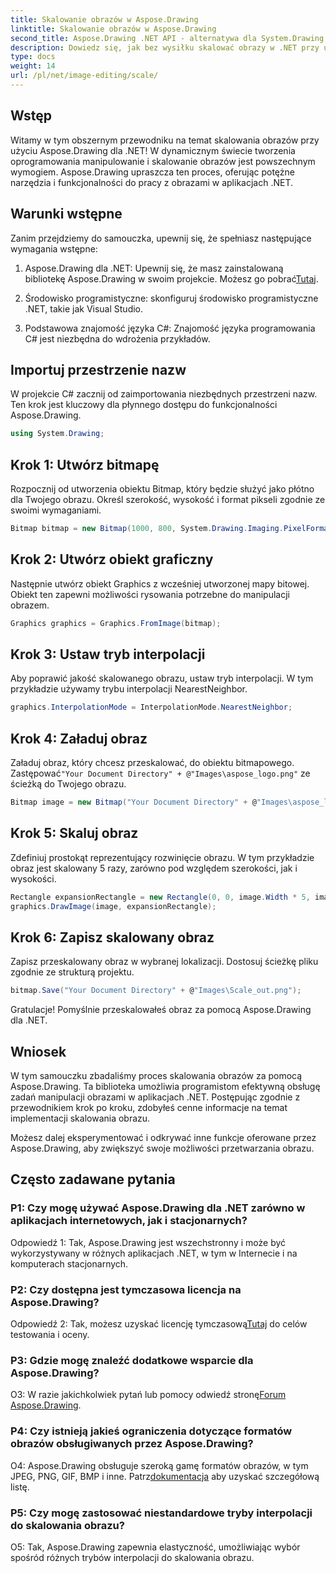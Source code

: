 ```yaml
---
title: Skalowanie obrazów w Aspose.Drawing
linktitle: Skalowanie obrazów w Aspose.Drawing
second_title: Aspose.Drawing .NET API - alternatywa dla System.Drawing.Common
description: Dowiedz się, jak bez wysiłku skalować obrazy w .NET przy użyciu Aspose.Drawing. Nasz przewodnik krok po kroku zapewnia bezproblemową integrację, zapewniając zaawansowane możliwości manipulacji obrazem.
type: docs
weight: 14
url: /pl/net/image-editing/scale/
---
```

## Wstęp

Witamy w tym obszernym przewodniku na temat skalowania obrazów przy użyciu Aspose.Drawing dla .NET! W dynamicznym świecie tworzenia oprogramowania manipulowanie i skalowanie obrazów jest powszechnym wymogiem. Aspose.Drawing upraszcza ten proces, oferując potężne narzędzia i funkcjonalności do pracy z obrazami w aplikacjach .NET.

## Warunki wstępne

Zanim przejdziemy do samouczka, upewnij się, że spełniasz następujące wymagania wstępne:

1.  Aspose.Drawing dla .NET: Upewnij się, że masz zainstalowaną bibliotekę Aspose.Drawing w swoim projekcie. Możesz go pobrać[Tutaj](https://releases.aspose.com/drawing/net/).

2. Środowisko programistyczne: skonfiguruj środowisko programistyczne .NET, takie jak Visual Studio.

3. Podstawowa znajomość języka C#: Znajomość języka programowania C# jest niezbędna do wdrożenia przykładów.

## Importuj przestrzenie nazw

W projekcie C# zacznij od zaimportowania niezbędnych przestrzeni nazw. Ten krok jest kluczowy dla płynnego dostępu do funkcjonalności Aspose.Drawing.

```csharp
using System.Drawing;
```

## Krok 1: Utwórz bitmapę

Rozpocznij od utworzenia obiektu Bitmap, który będzie służyć jako płótno dla Twojego obrazu. Określ szerokość, wysokość i format pikseli zgodnie ze swoimi wymaganiami.

```csharp
Bitmap bitmap = new Bitmap(1000, 800, System.Drawing.Imaging.PixelFormat.Format32bppPArgb);
```

## Krok 2: Utwórz obiekt graficzny

Następnie utwórz obiekt Graphics z wcześniej utworzonej mapy bitowej. Obiekt ten zapewni możliwości rysowania potrzebne do manipulacji obrazem.

```csharp
Graphics graphics = Graphics.FromImage(bitmap);
```

## Krok 3: Ustaw tryb interpolacji

Aby poprawić jakość skalowanego obrazu, ustaw tryb interpolacji. W tym przykładzie używamy trybu interpolacji NearestNeighbor.

```csharp
graphics.InterpolationMode = InterpolationMode.NearestNeighbor;
```

## Krok 4: Załaduj obraz

 Załaduj obraz, który chcesz przeskalować, do obiektu bitmapowego. Zastępować`"Your Document Directory" + @"Images\aspose_logo.png"` ze ścieżką do Twojego obrazu.

```csharp
Bitmap image = new Bitmap("Your Document Directory" + @"Images\aspose_logo.png");
```

## Krok 5: Skaluj obraz

Zdefiniuj prostokąt reprezentujący rozwinięcie obrazu. W tym przykładzie obraz jest skalowany 5 razy, zarówno pod względem szerokości, jak i wysokości.

```csharp
Rectangle expansionRectangle = new Rectangle(0, 0, image.Width * 5, image.Height * 5);
graphics.DrawImage(image, expansionRectangle);
```

## Krok 6: Zapisz skalowany obraz

Zapisz przeskalowany obraz w wybranej lokalizacji. Dostosuj ścieżkę pliku zgodnie ze strukturą projektu.

```csharp
bitmap.Save("Your Document Directory" + @"Images\Scale_out.png");
```

Gratulacje! Pomyślnie przeskalowałeś obraz za pomocą Aspose.Drawing dla .NET.

## Wniosek

W tym samouczku zbadaliśmy proces skalowania obrazów za pomocą Aspose.Drawing. Ta biblioteka umożliwia programistom efektywną obsługę zadań manipulacji obrazami w aplikacjach .NET. Postępując zgodnie z przewodnikiem krok po kroku, zdobyłeś cenne informacje na temat implementacji skalowania obrazu.

Możesz dalej eksperymentować i odkrywać inne funkcje oferowane przez Aspose.Drawing, aby zwiększyć swoje możliwości przetwarzania obrazu.

## Często zadawane pytania

### P1: Czy mogę używać Aspose.Drawing dla .NET zarówno w aplikacjach internetowych, jak i stacjonarnych?

Odpowiedź 1: Tak, Aspose.Drawing jest wszechstronny i może być wykorzystywany w różnych aplikacjach .NET, w tym w Internecie i na komputerach stacjonarnych.

### P2: Czy dostępna jest tymczasowa licencja na Aspose.Drawing?

 Odpowiedź 2: Tak, możesz uzyskać licencję tymczasową[Tutaj](https://purchase.aspose.com/temporary-license/) do celów testowania i oceny.

### P3: Gdzie mogę znaleźć dodatkowe wsparcie dla Aspose.Drawing?

 O3: W razie jakichkolwiek pytań lub pomocy odwiedź stronę[Forum Aspose.Drawing](https://forum.aspose.com/c/diagram/17).

### P4: Czy istnieją jakieś ograniczenia dotyczące formatów obrazów obsługiwanych przez Aspose.Drawing?

 O4: Aspose.Drawing obsługuje szeroką gamę formatów obrazów, w tym JPEG, PNG, GIF, BMP i inne. Patrz[dokumentacja](https://reference.aspose.com/drawing/net/) aby uzyskać szczegółową listę.

### P5: Czy mogę zastosować niestandardowe tryby interpolacji do skalowania obrazu?

O5: Tak, Aspose.Drawing zapewnia elastyczność, umożliwiając wybór spośród różnych trybów interpolacji do skalowania obrazu.
